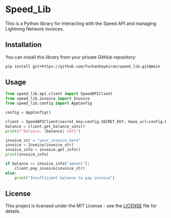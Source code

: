 # Speed_Lib

This is a Python library for interacting with the Speed API and managing Lightning Network invoices.

## Installation

You can install this library from your private GitHub repository:

```bash
pip install git+https://github.com/furkankoykiran/speed_lib.git@main
```

## Usage

```python
from speed_lib.api_client import SpeedAPIClient
from speed_lib.invoice import Invoice
from speed_lib.config import AppConfig

config = AppConfig()

client = SpeedAPIClient(secret_key=config.SECRET_KEY, base_url=config.BASE_URL)
balance = client.get_balance_sats()
print(f"Balance: {balance} SATS")

invoice_str = "your_invoice_here"
invoice = Invoice(invoice_str)
invoice_info = invoice.get_info()
print(invoice_info)

if balance >= invoice_info["amount"]:
    client.pay_invoice(invoice_str)
else:
    print("Insufficient balance to pay invoice")
```

## License

This project is licensed under the MIT License - see the [LICENSE](LICENSE) file for details.